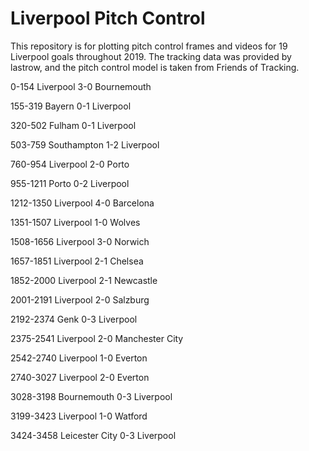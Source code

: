 # Liverpool Pitch Control
 
This repository is for plotting pitch control frames and videos for 19 Liverpool goals throughout 2019. The tracking data was provided by lastrow, and the pitch control model is taken from Friends of Tracking.

0-154 Liverpool 3-0 Bournemouth

155-319 Bayern 0-1 Liverpool

320-502 Fulham 0-1 Liverpool

503-759 Southampton 1-2 Liverpool

760-954 Liverpool 2-0 Porto

955-1211 Porto 0-2 Liverpool

1212-1350 Liverpool 4-0 Barcelona

1351-1507 Liverpool 1-0 Wolves

1508-1656 Liverpool 3-0 Norwich

1657-1851 Liverpool 2-1 Chelsea

1852-2000 Liverpool 2-1 Newcastle

2001-2191 Liverpool 2-0 Salzburg

2192-2374 Genk 0-3 Liverpool

2375-2541 Liverpool 2-0 Manchester City

2542-2740 Liverpool 1-0 Everton

2740-3027 Liverpool 2-0 Everton

3028-3198 Bournemouth 0-3 Liverpool

3199-3423 Liverpool 1-0 Watford

3424-3458 Leicester City 0-3 Liverpool
